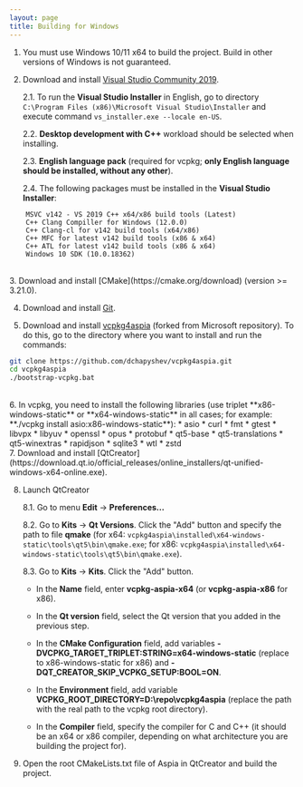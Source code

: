 ```yaml
---
layout: page
title: Building for Windows
---
```


1. You must use Windows 10/11 x64 to build the project. Build in other versions of Windows is not guaranteed.

2. Download and install [Visual Studio Community 2019](https://www.visualstudio.com/downloads).

   2.1. To run the **Visual Studio Installer** in English, go to directory ```C:\Program Files (x86)\Microsoft Visual Studio\Installer``` and execute command ```vs_installer.exe --locale en-US```.

   2.2. **Desktop development with C++** workload should be selected when installing.

   2.3. **English language pack** (required for vcpkg; **only English language should be installed, without any other**).

   2.4. The following packages must be installed in the **Visual Studio Installer**:
```
    MSVC v142 - VS 2019 C++ x64/x86 build tools (Latest)
    C++ Clang Compiller for Windows (12.0.0)
    C++ Clang-cl for v142 build tools (x64/x86)
    C++ MFC for latest v142 build tools (x86 & x64)
    C++ ATL for latest v142 build tools (x86 & x64)
    Windows 10 SDK (10.0.18362)
```	  
<br/>
3. Download and install [CMake](https://cmake.org/download) (version >= 3.21.0).

4. Download and install [Git](https://git-scm.com/downloads).

5. Download and install [vcpkg4aspia](https://github.com/dchapyshev/vcpkg4aspia) (forked from Microsoft repository). To do this, go to the directory where you want to install and run the commands:
```bash
git clone https://github.com/dchapyshev/vcpkg4aspia.git
cd vcpkg4aspia
./bootstrap-vcpkg.bat
```
<br/>
6. In vcpkg, you need to install the following libraries (use triplet **x86-windows-static** or **x64-windows-static** in all cases; for example: **./vcpkg install asio:x86-windows-static**):
* asio
* curl
* fmt
* gtest
* libvpx
* libyuv
* openssl
* opus
* protobuf
* qt5-base
* qt5-translations
* qt5-winextras
* rapidjson
* sqlite3
* wtl
* zstd
<br/>
7. Download and install [QtCreator](https://download.qt.io/official_releases/online_installers/qt-unified-windows-x64-online.exe).

8. Launch QtCreator

   8.1. Go to menu **Edit** -> **Preferences...**

   8.2. Go to **Kits** -> **Qt Versions**. Click the "Add" button and specify the path to file **qmake**
   (for x64: ```vcpkg4aspia\installed\x64-windows-static\tools\qt5\bin\qmake.exe```; for x86: ```vcpkg4aspia\installed\x64-windows-static\tools\qt5\bin\qmake.exe```).

   8.3. Go to **Kits** -> **Kits**. Click the "Add" button.

     - In the **Name** field, enter **vcpkg-aspia-x64** (or **vcpkg-aspia-x86** for x86).

     - In the **Qt version** field, select the Qt version that you added in the previous step.

     - In the **CMake Configuration** field, add variables **-DVCPKG_TARGET_TRIPLET:STRING=x64-windows-static** (replace to x86-windows-static for x86) and **-DQT_CREATOR_SKIP_VCPKG_SETUP:BOOL=ON**.

     - In the **Environment** field, add variable **VCPKG_ROOT_DIRECTORY=D:\repo\vcpkg4aspia** (replace the path with the real path to the vcpkg root directory).

     - In the **Compiler** field, specify the compiler for C and C++ (it should be an x64 or x86 compiler, depending on what architecture you are building the project for).


9. Open the root CMakeLists.txt file of Aspia in QtCreator and build the project.
